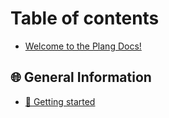 # Table of contents

* [Welcome to the Plang Docs!](README.md)

## 🌐 General Information

* [👀 Getting started](general-information/getting-started.md)
